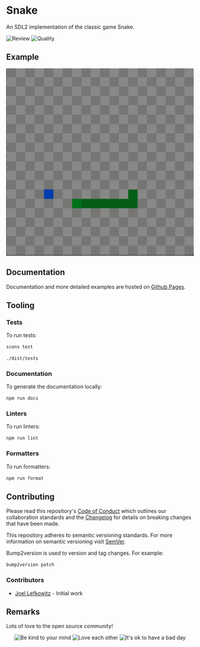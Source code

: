 # Snake

An SDL2 implementation of the classic game Snake.

![Review](https://img.shields.io/github/actions/workflow/status/JoelLefkowitz/snake/review.yml)
![Quality](https://img.shields.io/codacy/grade/268409dd0e01433cb5e268b4477517a6)

## Example

![example](./docs/example.gif)

## Documentation

Documentation and more detailed examples are hosted on [Github Pages](https://joellefkowitz.github.io/snake).

## Tooling

### Tests

To run tests:

```bash
scons test
```

```bash
./dist/tests
```

### Documentation

To generate the documentation locally:

```bash
npm run docs
```

### Linters

To run linters:

```bash
npm run lint
```

### Formatters

To run formatters:

```bash
npm run format
```

## Contributing

Please read this repository's [Code of Conduct](CODE_OF_CONDUCT.md) which outlines our collaboration standards and the [Changelog](CHANGELOG.md) for details on breaking changes that have been made.

This repository adheres to semantic versioning standards. For more information on semantic versioning visit [SemVer](https://semver.org).

Bump2version is used to version and tag changes. For example:

```bash
bump2version patch
```

### Contributors

- [Joel Lefkowitz](https://github.com/joellefkowitz) - Initial work

## Remarks

Lots of love to the open source community!

<p align='center'>
    <img width=200 height=200 src='https://media.giphy.com/media/osAcIGTSyeovPq6Xph/giphy.gif' alt='Be kind to your mind' />
    <img width=200 height=200 src='https://media.giphy.com/media/KEAAbQ5clGWJwuJuZB/giphy.gif' alt='Love each other' />
    <img width=200 height=200 src='https://media.giphy.com/media/WRWykrFkxJA6JJuTvc/giphy.gif' alt="It's ok to have a bad day" />
</p>
